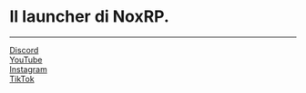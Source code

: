 # Il launcher di NoxRP.

---

[Discord](https://discord.gg/UC6N9sN8Gt)  
[YouTube](https://www.youtube.com/@NoxRoleplayIT)  
[Instagram](https://www.instagram.com/noxroleplayit/)  
[TikTok](https://www.tiktok.com/@nox.roleplay)  
